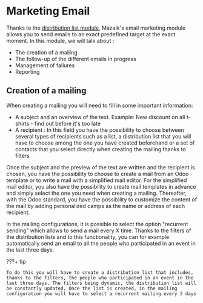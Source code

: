 # Marketing Email

Thanks to the <a href="https://mozaik-association.github.io/mozaik/Distribution-list-module/" tagret="_blank">distribution list module</a>, Mazaik's email marketing module allows you to send emails to an exact predefined target at the exact moment. In this module, we will talk about :

- The creation of a mailing
- The follow-up of the different emails in progress
- Management of failures
- Reporting

## Creation of a mailing

When creating a mailing you will need to fill in some important information:

- A subject and an overview of the text. Example: New discount on all t-shirts - find out before it's too late
- A recipient : In this field you have the possibility to choose between several types of recipients such as a list, a distribution list that you will have to choose among the one you have created beforehand or a set of contacts that you select directly when creating the mailing thanks to filters 

Once the subject and the preview of the text are written and the recipient is chosen, you have the possibility to choose to create a mail from an Odoo template or to write a mail with a simplified mail editor. For the simplified mail editor, you also have the possibility to create mail templates in advance and simply select the one you need when creating a mailing. Thereafter, with the Odoo standard, you have the possibility to customize the content of the mail by adding personalized camps as the name or address of each recipient.

In the mailing configurations, it is possible to select the option "recurrent sending" which allows to send a mail every X time. Thanks to the filters of the distribution lists and to this functionality, you can for example automatically send an email to all the people who participated in an event in the last three days. 

???+ tip

    To do this you will have to create a distribution list that includes, thanks to the filters, the people who participated in an event in the last three days. The filters being dynamic, the distribution list will be constantly updated. Once the list is created, in the mailing configuration you will have to select a recurrent mailing every 3 days


